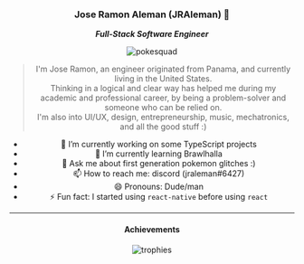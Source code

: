 <div style="text-align: center;">

### Jose Ramon Aleman (JRAleman) 🐢

***Full-Stack Software Engineer***

![pokesquad](https://user-images.githubusercontent.com/11222980/131948254-b1b2383f-8ca6-4c0a-9ceb-a18fbcc56011.gif)

> I'm Jose Ramon, an engineer originated from Panama, and currently living in the United States.\
> Thinking in a logical and clear way has helped me during my academic and professional career, by being a problem-solver and someone who can be relied on.\
> I'm also into UI/UX, design, entrepreneurship, music, mechatronics, and all the good stuff :)

- 🔭 I’m currently working on some TypeScript projects
- 🌱 I’m currently learning Brawlhalla
- 💬 Ask me about first generation pokemon glitches :)
- 📫 How to reach me: discord (jraleman#6427)
- 😄 Pronouns: Dude/man
- ⚡ Fun fact: I started using `react-native` before using `react`

---

#### Achievements

![trophies](https://github-profile-trophy.vercel.app/?username=jraleman&no-bg=true&no-frame=true&row=1&column=)

</span>
